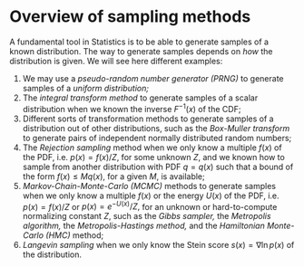 # Overview of sampling methods

A fundamental tool in Statistics is to be able to generate samples of a known distribution. The way to generate samples depends on *how* the distribution is given. We will see here different examples:
1. We may use a *pseudo-random number generator (PRNG)* to generate samples of a *uniform distribution;*
2. The *integral transform method* to generate samples of a scalar distribution when we known the inverse $F^{-1}(x)$ of the CDF;
3. Different sorts of transformation methods to generate samples of a distribution out of other distributions, such as the *Box-Muller transform* to generate pairs of independent normally distributed random numbers;
4. The *Rejection sampling* method when we only know a multiple $f(x)$ of the PDF, i.e. $p(x) = f(x)/Z,$ for some unknown $Z$, and we known how to sample from another distribution with PDF $q=q(x)$ such that a bound of the form $f(x) \leq M q(x),$ for a given $M,$ is available;
5. *Markov-Chain-Monte-Carlo (MCMC)* methods to generate samples when we only know a multiple $f(x)$ or the energy $U(x)$ of the PDF, i.e. $p(x) = f(x)/Z$ or $p(x) = e^{-U(x)}/Z,$ for an unknown or hard-to-compute normalizing constant $Z,$ such as the *Gibbs sampler,* the *Metropolis algorithm,* the *Metropolis-Hastings method,* and the *Hamiltonian Monte-Carlo (HMC)* method;
6. *Langevin sampling* when we only know the Stein score $s(x) = \nabla\ln p(x)$ of the distribution.